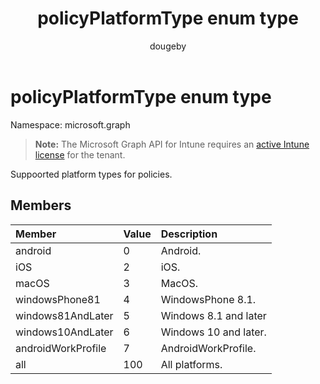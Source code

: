 ﻿---
title: "policyPlatformType enum type"
description: "Suppoorted platform types for policies."
author: "dougeby"
localization_priority: Normal
ms.prod: "intune"
doc_type: enumPageType
---

# policyPlatformType enum type

Namespace: microsoft.graph

> **Note:** The Microsoft Graph API for Intune requires an [active Intune license](https://go.microsoft.com/fwlink/?linkid=839381) for the tenant.

Suppoorted platform types for policies.

## Members

| Member             | Value | Description           |
| :----------------- | :---- | :-------------------- |
| android            | 0     | Android.              |
| iOS                | 2     | iOS.                  |
| macOS              | 3     | MacOS.                |
| windowsPhone81     | 4     | WindowsPhone 8.1.     |
| windows81AndLater  | 5     | Windows 8.1 and later |
| windows10AndLater  | 6     | Windows 10 and later. |
| androidWorkProfile | 7     | AndroidWorkProfile.   |
| all                | 100   | All platforms.        |

